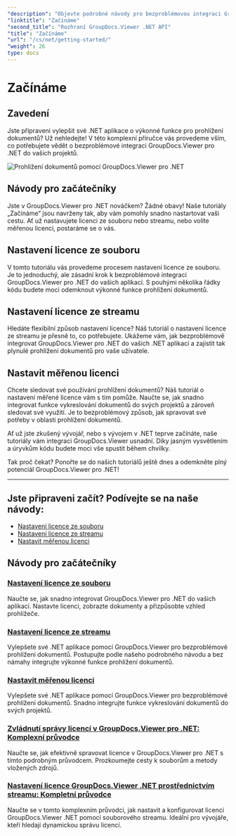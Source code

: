 ```yaml
---
"description": "Objevte podrobné návody pro bezproblémovou integraci GroupDocs.Viewer pro .NET do vašich aplikací. Naučte se nastavovat licence a přizpůsobovat vzhled prohlížeče."
"linktitle": "Začínáme"
"second_title": "Rozhraní GroupDocs.Viewer .NET API"
"title": "Začínáme"
"url": "/cs/net/getting-started/"
"weight": 26
type: docs
---
```

# Začínáme


## Zavedení

Jste připraveni vylepšit své .NET aplikace o výkonné funkce pro prohlížení dokumentů? Už nehledejte! V této komplexní příručce vás provedeme vším, co potřebujete vědět o bezproblémové integraci GroupDocs.Viewer pro .NET do vašich projektů.

![Prohlížení dokumentů pomocí GroupDocs.Viewer pro .NET](/viewer/getting-started/image.png)

## Návody pro začátečníky

Jste v GroupDocs.Viewer pro .NET nováčkem? Žádné obavy! Naše tutoriály „Začínáme“ jsou navrženy tak, aby vám pomohly snadno nastartovat vaši cestu. Ať už nastavujete licenci ze souboru nebo streamu, nebo volíte měřenou licenci, postaráme se o vás.

## Nastavení licence ze souboru

V tomto tutoriálu vás provedeme procesem nastavení licence ze souboru. Je to jednoduchý, ale zásadní krok k bezproblémové integraci GroupDocs.Viewer pro .NET do vašich aplikací. S pouhými několika řádky kódu budete moci odemknout výkonné funkce prohlížení dokumentů.

## Nastavení licence ze streamu

Hledáte flexibilní způsob nastavení licence? Náš tutoriál o nastavení licence ze streamu je přesně to, co potřebujete. Ukážeme vám, jak bezproblémově integrovat GroupDocs.Viewer pro .NET do vašich .NET aplikací a zajistit tak plynulé prohlížení dokumentů pro vaše uživatele.

## Nastavit měřenou licenci

Chcete sledovat své používání prohlížení dokumentů? Náš tutoriál o nastavení měřené licence vám s tím pomůže. Naučte se, jak snadno integrovat funkce vykreslování dokumentů do svých projektů a zároveň sledovat své využití. Je to bezproblémový způsob, jak spravovat své potřeby v oblasti prohlížení dokumentů.

Ať už jste zkušený vývojář, nebo s vývojem v .NET teprve začínáte, naše tutoriály vám integraci GroupDocs.Viewer usnadní. Díky jasným vysvětlením a úryvkům kódu budete moci vše spustit během chvilky.

Tak proč čekat? Ponořte se do našich tutoriálů ještě dnes a odemkněte plný potenciál GroupDocs.Viewer pro .NET!

---

## Jste připraveni začít? Podívejte se na naše návody:

- [Nastavení licence ze souboru](./set-license-from-file/)
- [Nastavení licence ze streamu](./set-license-from-stream/)
- [Nastavit měřenou licenci](./set-metered-license/)

## Návody pro začátečníky
### [Nastavení licence ze souboru](./set-license-from-file/)
Naučte se, jak snadno integrovat GroupDocs.Viewer pro .NET do vašich aplikací. Nastavte licenci, zobrazte dokumenty a přizpůsobte vzhled prohlížeče.
### [Nastavení licence ze streamu](./set-license-from-stream/)
Vylepšete své .NET aplikace pomocí GroupDocs.Viewer pro bezproblémové prohlížení dokumentů. Postupujte podle našeho podrobného návodu a bez námahy integrujte výkonné funkce prohlížení dokumentů.
### [Nastavit měřenou licenci](./set-metered-license/)
Vylepšete své .NET aplikace pomocí GroupDocs.Viewer pro bezproblémové prohlížení dokumentů. Snadno integrujte funkce vykreslování dokumentů do svých projektů.
### [Zvládnutí správy licencí v GroupDocs.Viewer pro .NET: Komplexní průvodce](./groupdocs-viewer-license-management-net/)
Naučte se, jak efektivně spravovat licence v GroupDocs.Viewer pro .NET s tímto podrobným průvodcem. Prozkoumejte cesty k souborům a metody vložených zdrojů.
### [Nastavení licence GroupDocs.Viewer .NET prostřednictvím streamu: Kompletní průvodce](./groupdocs-viewer-net-license-stream-setup-guide/)
Naučte se v tomto komplexním průvodci, jak nastavit a konfigurovat licenci GroupDocs.Viewer .NET pomocí souborového streamu. Ideální pro vývojáře, kteří hledají dynamickou správu licencí.
